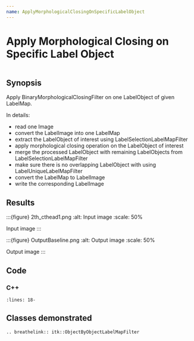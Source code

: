 ```yaml
---
name: ApplyMorphologicalClosingOnSpecificLabelObject
---
```


# Apply Morphological Closing on Specific Label Object

```{index} single: LabelSelectionLabelMapFilter single: ObjectByObjectLabelMapFilter single  MergeLabelMapFilter single: LabelUniqueLabelMapFilter
```

## Synopsis

Apply BinaryMorphologicalClosingFilter on one LabelObject of given LabelMap.

In details:

- read one Image
- convert the LabelImage into one LabelMap
- extract the LabelObject of interest using LabelSelectionLabelMapFilter
- apply morphological closing operation on the LabelObject of interest
- merge the processed LabelObject with remaining LabelObjects from LabelSelectionLabelMapFilter
- make sure there is no overlapping LabelObject with using LabelUniqueLabelMapFilter
- convert the LabelMap to LabelImage
- write the corresponding LabelImage

## Results

:::{figure} 2th_cthead1.png
:alt: Input image
:scale: 50%

Input image
:::

:::{figure} OutputBaseline.png
:alt: Output image
:scale: 50%

Output image
:::

## Code

### C++

```{literalinclude} Code.cxx
:lines: 18-
```

## Classes demonstrated

```{eval-rst}
.. breathelink:: itk::ObjectByObjectLabelMapFilter
```
